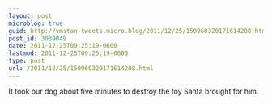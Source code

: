 ```yaml
---
layout: post
microblog: true
guid: http://vmstan-tweets.micro.blog/2011/12/25/150960320171614208.html
post_id: 3039049
date: 2011-12-25T09:25:19-0600
lastmod: 2011-12-25T09:25:19-0600
type: post
url: /2011/12/25/150960320171614208.html
---
```

It took our dog about five minutes to destroy the toy Santa brought for him.
